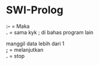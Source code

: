 # SWI-Prolog

<b>:-</b> = Maka <br />
<b>.</b> = sama kyk ; di bahas program lain <br />

manggil data lebih dari 1 <br />
<b>;</b> = melanjutkan <br />
<b>.</b> = stop <br />
